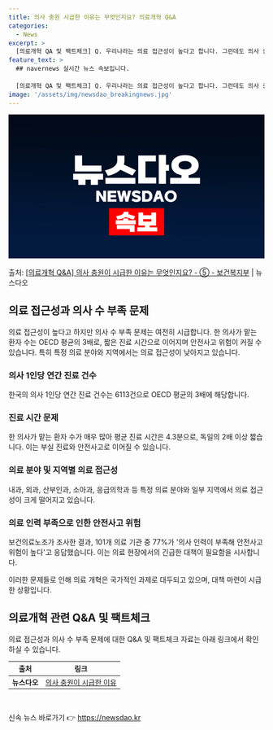 ```yaml
---
title: 의사 충원 시급한 이유는 무엇인지요? 의료개혁 Q&A
categories:
  - News
excerpt: >
  [의료개혁 QA 및 팩트체크] Q. 우리나라는 의료 접근성이 높다고 합니다. 그런데도 의사 충원이 시급한 이…
feature_text: >
  ## navernews 실시간 뉴스 속보입니다.

  [의료개혁 QA 및 팩트체크] Q. 우리나라는 의료 접근성이 높다고 합니다. 그런데도 의사 충원이 시급한 이…
image: '/assets/img/newsdao_breakingnews.jpg'
---
```


![뉴스다오 속보](/assets/img/newsdao_breakingnews.jpg)

<p>출처: <a href="https://newsdao.kr/3423" rel="dofollow">[의료개혁 Q&A] 의사 충원이 시급한 이유는 무엇인지요? - ⑤ - 보건복지부</a> | 뉴스다오</p>

<h2 data-ke-size="size26">의료 접근성과 의사 수 부족 문제</h2>
<p data-ke-size="size16">의료 접근성이 높다고 하지만 의사 수 부족 문제는 여전히 시급합니다. 한 의사가 맡는 환자 수는 OECD 평균의 3배로, 짧은 진료 시간으로 이어지며 안전사고 위험이 커질 수 있습니다. 특히 특정 의료 분야와 지역에서는 의료 접근성이 낮아지고 있습니다.</p>

<h3>의사 1인당 연간 진료 건수</h3>
<p data-ke-size="size16">한국의 의사 1인당 연간 진료 건수는 6113건으로 OECD 평균의 3배에 해당합니다.</p>

<h3>진료 시간 문제</h3>
<p data-ke-size="size16">한 의사가 맡는 환자 수가 매우 많아 평균 진료 시간은 4.3분으로, 독일의 2배 이상 짧습니다. 이는 부실 진료와 안전사고로 이어질 수 있습니다.</p>

<h3>의료 분야 및 지역별 의료 접근성</h3>
<p data-ke-size="size16">내과, 외과, 산부인과, 소아과, 응급의학과 등 특정 의료 분야와 일부 지역에서 의료 접근성이 크게 떨어지고 있습니다.</p>

<h3>의료 인력 부족으로 인한 안전사고 위험</h3>
<p data-ke-size="size16">보건의료노조가 조사한 결과, 101개 의료 기관 중 77%가 '의사 인력이 부족해 안전사고 위험이 높다'고 응답했습니다. 이는 의료 현장에서의 긴급한 대책이 필요함을 시사합니다.</p>

이러한 문제들로 인해 의료 개혁은 국가적인 과제로 대두되고 있으며, 대책 마련이 시급한 상황입니다.

<h2 data-ke-size="size26">의료개혁 관련 Q&amp;A 및 팩트체크</h2>
<p data-ke-size="size16">의료 접근성과 의사 수 부족 문제에 대한 Q&amp;A 및 팩트체크 자료는 아래 링크에서 확인하실 수 있습니다. </p>

<table>
    <thead>
        <tr>
            <th>출처</th>
            <th>링크</th>
        </tr>
    </thead>
    <tbody>
        <tr>
            <td style="text-align: center; height: 17px;"><b>뉴스다오</b></td>
            <td style="text-align: center; height: 17px;"><a href="https://newsdao.kr/3423" target="_blank" rel="noopener">의사 충원이 시급한 이유</a></td>
        </tr>
    </tbody>
</table>
<p data-ke-size="size16">&nbsp;</p>
 

신속 뉴스 바로가기 👉 <a href="https://newsdao.kr" rel="dofollow">https://newsdao.kr</a>


